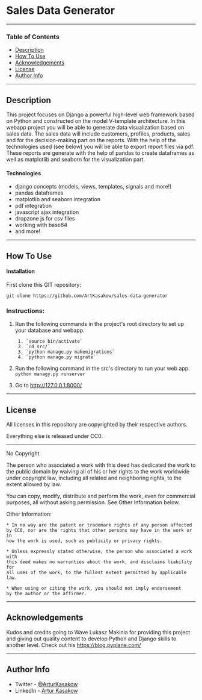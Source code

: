 # Sales Data Generator

---

### Table of Contents

- [Description](#description)
- [How To Use](#how-to-use)
- [Acknowledgements](#acknowledgements)
- [License](#license)
- [Author Info](#author-info)

---

## Description

This project focuses on Django a powerful high-level web framework based on Python and constructed on the model V-template architecture.
In this webapp project you will be able to generate data visualization based on sales data. The sales data will include customers, profiles, products, sales and for the decision-making part on the reports. 
With the help of the technologies used (see below) you will be able to export report files via pdf. These reports are generate with the help of pandas to create dataframes as well as matplotlib and seaborn for the visualization part.

#### Technologies

- django concepts (models, views, templates, signals and more!)
- pandas dataframes
- matplotlib and seaborn integration
- pdf integration
- javascript ajax integration
- dropzone js for csv files
- working with base64
- and more!

---

## How To Use

#### Installation

First clone this GIT repository:

`git clone https://github.com/ArtKasakow/sales-data-generator`

### Instructions:
1. Run the following commands in the project's root directory to set up your database and webapp.

        1. `source bin/activate`
        2. `cd src/`
        3. `python manage.py makemigrations`
        4. `python manage.py migrate`

2. Run the following command in the src's directory to run your web app.
    `python managy.py runserver`

3. Go to http://127.0.0.1:8000/

---

## License

All licenses in this repository are copyrighted by their respective authors.

Everything else is released under CC0.

------------------------------------------------------------------------------

No Copyright

The person who associated a work with this deed has dedicated the work to the
public domain by waiving all of his or her rights to the work worldwide under
copyright law, including all related and neighboring rights,
to the extent allowed by law.

You can copy, modify, distribute and perform the work, even for commercial
purposes, all without asking permission. See Other Information below.

Other Information:

    * In no way are the patent or trademark rights of any person affected
    by CC0, nor are the rights that other persons may have in the work or in
    how the work is used, such as publicity or privacy rights.

    * Unless expressly stated otherwise, the person who associated a work with
    this deed makes no warranties about the work, and disclaims liability for
    all uses of the work, to the fullest extent permitted by applicable law.

    * When using or citing the work, you should not imply endorsement
    by the author or the affirmer.


---

## Acknowledgements

Kudos and credits going to Wave Lukasz Makinia for providing this project and giving out quality content to develop Python and Django skills to another level.
Check out his https://blog.pyplane.com/

---

## Author Info

- Twitter - [@ArturKasakow](https://twitter.com/arturkasakow)
- LinkedIn - [Artur Kasakow](https://linkedin.com/in/arturkasakow/)
